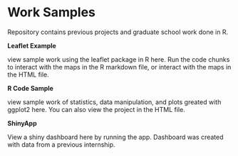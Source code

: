 # Work Samples
 Repository contains previous projects and graduate school work done in R.
 
**Leaflet Example**
 
view sample work using the leaflet package in R here. Run the code chunks to interact with the maps in the R markdown file, or interact with the maps in the HTML file. 
 
**R Code Sample**

view sample work of statistics, data manipulation, and plots greated with ggplot2 here. You can also view the project in the HTML file. 

**ShinyApp**

View a shiny dashboard here by running the app. Dashboard was created with data from a previous internship. 
